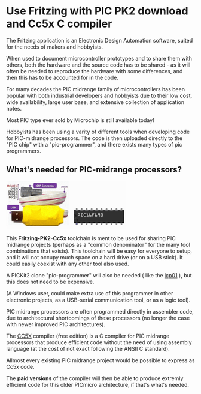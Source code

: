# Use Fritzing with PIC PK2 download and Cc5x C compiler

The Fritzing application is an Electronic Design Automation software, suited for the needs of makers and hobbyists.

When used to document microcontroller prototypes and to share them with others, both the hardware and the source code has to be shared - as it will often be needed to reproduce the hardware with some differences, and then this has to be accounted for in the code.

For many decades the PIC midrange family of microcontrollers has been popular with both industrial developers and hobbyists due to their low cost, wide availability, large user base, and extensive collection of application notes.

Most PIC type ever sold by Microchip is still available today!

Hobbyists has been using a varity of different tools when developing code for PIC-midrange processors. The code is then uploaded directly to the "PIC chip" with a "pic-programmer", and there exists many types of pic programmers.

## What's needed for PIC-midrange processors?

![Programming midrange PIC](img/midrangeprog.gif)

This **Fritzing-PK2-Cc5x** toolchain is ment to be used for sharing PIC midrange projects (perhaps as a "common denominator" for the many tool combinations that exists). This toolchain will be easy for everyone to setup, and it will not occupy much space on a hard drive (or on a USB stick). It could easily coexist with any other tool also used.

A PICKit2 clone "pic-programmer" will also be needed ( like the [icp01](http://www.piccircuit.com/shop/pic-programmer/25-icp01-usb-pic-programmer.html) ), but this does not need to be expensive. 

(A Windows user, could make extra use of this programmer in other electronic projects, as a USB-serial communication tool, or as a logic tool).

PIC midrange processors are often programmed directly in assembler code, due to architectural shortcomings of these processors (no longer the case with newer improved PIC architectures).

The [CC5X](http://www.bknd.com/) compiler (free edition) is a C compiler for PIC midrange processors that produce efficient code without the need of using assembly language (at the cost of not exact following the ANSII C standard). 

Allmost every existing PIC midrange project would be possible to express as Cc5x code.

The **paid versions** of the compiler will then be able to produce extremly efficient code for this older PICmicro architecture, if that's what's needed.



